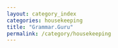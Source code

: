 ```yaml
---
layout: category_index
categories: housekeeping
title: "Grammar.Guru"
permalink: /category/housekeeping
---
```

